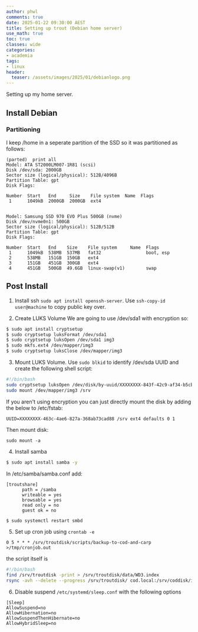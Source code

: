 ```yaml
---
author: phwl
comments: true
date: 2025-01-22 09:30:00 AEST
title: Setting up trout (Debian home server)
use_math: true
toc: true
classes: wide
categories:
- academia
tags:
- linux
header:
  teaser: /assets/images/2025/01/debianlogo.png
---
```

Setting up my home server.

## Install Debian

### Partitioning

I keep /home in a seperate partition of the SSD so it was partitioned as follows:
  ```
  (parted)  print all                                                       
  Model: ATA ST2000LM007-1R81 (scsi)
  Disk /dev/sda: 2000GB
  Sector size (logical/physical): 512B/4096B
  Partition Table: gpt
  Disk Flags: 
  
  Number  Start   End     Size    File system  Name  Flags
   1      1049kB  2000GB  2000GB  ext4
  
  
  Model: Samsung SSD 970 EVO Plus 500GB (nvme)
  Disk /dev/nvme0n1: 500GB
  Sector size (logical/physical): 512B/512B
  Partition Table: gpt
  Disk Flags: 

  Number  Start   End    Size    File system     Name  Flags
   1      1049kB  538MB  537MB   fat32                 boot, esp
   2      538MB   151GB  150GB   ext4
   3      151GB   451GB  300GB   ext4
   4      451GB   500GB  49.6GB  linux-swap(v1)        swap
  ```
  
## Post Install

1. Install ssh ```sudo apt install openssh-server```. Use ```ssh-copy-id user@machine``` to copy public key over.

2. Create LUKS Volume
We are going to use /dev/sda1 with encryption so:
  ```bash
  $ sudo apt install cryptsetup
  $ sudo cryptsetup luksFormat /dev/sda1
  $ sudo cryptsetup luksOpen /dev/sda1 img3
  $ sudo mkfs.ext4 /dev/mapper/img3
  $ sudo cryptsetup luksClose /dev/mapper/img3
  ```

3. Mount LUKS Volume.
Use ```sudo blkid``` to identify /dev/sda UUID and create the 
following shell script: 
  ```bash
  #!/bin/bash
  sudo cryptsetup luksOpen /dev/disk/by-uuid/XXXXXXXX-843f-42c9-af34-b5cb43f73d00 img3 
  sudo mount /dev/mapper/img3 /srv
  ```
If you aren't using encryption you can just directly mount the disk by adding the below to /etc/fstab:
  ```
  UUID=XXXXXXXX-463c-4ae6-827a-368ab73cad88 /srv ext4 defaults 0 1
  ```
Then mount disk:
  ```
  sudo mount -a
  ```

4. Install samba
```bash
$ sudo apt install samba -y
```
In /etc/samba/samba.conf add:
```
[troutshare]
      path = /samba
      writeable = yes
      browsable = yes
      read only = no
      guest ok = no
```
```bash
$ sudo systemctl restart smbd
```
5. Set up cron job using ```crontab -e```
```
0 5 * * * /srv/troutdisk/scripts/backup-to-cod-and-carp >/tmp/cronjob.out
```
the script itself is
```bash
#!/bin/bash
find /srv/troutdisk -print > /srv/troutdisk/data/WD3.index
rsync -avh --delete --progress /srv/troutdisk/ cod.local:/srv/coddisk/image/3
```

6. Disable suspend ```/etc/systemd/sleep.conf``` with the following options
```
[Sleep]
AllowSuspend=no
AllowHibernation=no
AllowSuspendThenHibernate=no
AllowHybridSleep=no
```

